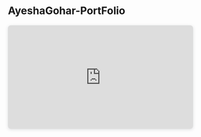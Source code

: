 # AyeshaGohar-PortFolio
<div style="position: relative; width: 100%; height: 0; padding-top: 56.2225%;
 padding-bottom: 0; box-shadow: 0 2px 8px 0 rgba(63,69,81,0.16); margin-top: 1.6em; margin-bottom: 0.9em; overflow: hidden;
 border-radius: 8px; will-change: transform;">
  <iframe loading="lazy" style="position: absolute; width: 100%; height: 100%; top: 0; left: 0; border: none; padding: 0;margin: 0;"
    src="https://www.canva.com/design/DAGX8PO03eo/giTTuHJkKGFaBt1CqW25MA/view?embed" allowfullscreen="allowfullscreen" allow="fullscreen">
  </iframe>
</div>
<a href="https:&#x2F;&#x2F;www.canva.com&#x2F;design&#x2F;DAGX8PO03eo&#x2F;giTTuHJkKGFaBt1CqW25MA&#x2F;view?utm_content=DAGX8PO03eo&amp;utm_campaign=designshare&amp;utm_medium=embeds&amp;utm_source=link" target="_blank" rel="noopener"></a> 
